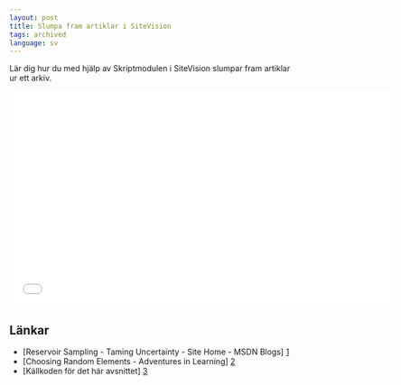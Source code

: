 ```yaml
---
layout: post
title: Slumpa fram artiklar i SiteVision
tags: archived
language: sv
---
```


Lär dig hur du med hjälp av Skriptmodulen i SiteVision slumpar fram artiklar ur ett arkiv.

<div class="video-wrapper"><iframe src="//player.vimeo.com/video/18595309?title=0&amp;byline=0&amp;portrait=0" width="681" height="383" frameborder="0"></iframe></div>

## Länkar

* [Reservoir Sampling - Taming Uncertainty - Site Home - MSDN Blogs] [1]
* [Choosing Random Elements - Adventures in Learning] [2]
* [Källkoden för det här avsnittet] [3]

[1]: https://web.archive.org/web/20181013022822/https://blogs.msdn.microsoft.com/spt/2008/02/05/reservoir-sampling/
[2]: https://web.archive.org/web/20170206042057/propersubset.com/2010/04/choosing-random-elements.html
[3]: https://github.com/svendahlstrand/sitevision-episodes/tree/master/001-random-articles

